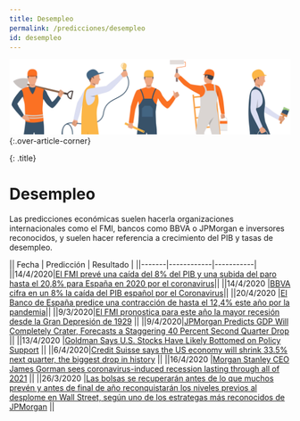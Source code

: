```yaml
---
title: Desempleo
permalink: /predicciones/desempleo
id: desempleo
---
```


![People COVID](/assets/images/desempleo.png){:.over-article-corner}

{: .title}
# Desempleo

Las predicciones económicas suelen hacerla organizaciones internacionales como el FMI, bancos como BBVA o JPMorgan e inversores reconocidos, y suelen hacer referencia a crecimiento del PIB y tasas de desempleo.

|| Fecha | Predicción | Resultado |
||-------|------------|-----------|
||14/4/2020|[El FMI prevé una caída del 8% del PIB y una subida del paro hasta el 20,8% para España en 2020 por el coronavirus](https://www.eldiario.es/economia/FMI-PIB-subida-Espana-coronavirus_0_1016648467.html)||
||14/4/2020 |[BBVA cifra en un 8% la caída del PIB español por el Coronavirus](https://www.reasonwhy.es/actualidad/bbva-impacto-economia-espanola-pib-coronavirus)||
||20/4/2020 |[El Banco de España predice una contracción de hasta el 12,4% este año por la pandemia](https://www.infobae.com/america/agencias/2020/04/20/el-banco-de-espana-predice-una-contraccion-de-hasta-el-124-este-ano-por-la-pandemia/)||
||9/3/2020|[El FMI pronostica para este año la mayor recesión desde la Gran Depresión de 1929](https://elpais.com/economia/2020-04-09/el-fmi-preve-que-la-pandemia-provocara-el-mayor-impacto-en-la-economia-desde-la-gran-depresion.html) ||
||9/4/2020|[JPMorgan Predicts GDP Will Completely Crater, Forecasts a Staggering 40 Percent Second Quarter Drop](https://www.mediaite.com/news/jpmorgan-predicts-gdp-will-completely-crater-forecasts-a-staggering-40-percent-second-quarter-drop/) ||
||13/4/2020 |[Goldman Says U.S. Stocks Have Likely Bottomed on Policy Support](https://www.bloomberg.com/news/articles/2020-04-13/goldman-says-u-s-stocks-have-likely-bottomed-on-policy-support) ||
||6/4/2020|[Credit Suisse says the US economy will shrink 33.5% next quarter, the biggest drop in history](https://www.businessinsider.com/us-economy-shrink-record-second-quarter-recession-coronavirus-credit-suisse-2020-4?IR=T) ||
||16/4/2020 |[Morgan Stanley CEO James Gorman sees coronavirus-induced recession lasting through all of 2021](https://www.cnbc.com/2020/04/16/morgan-stanley-ceo-gorman-says-coronavirus-recession-may-last-until-2021.html) ||
||26/3/2020 |[Las bolsas se recuperarán antes de lo que muchos prevén y antes de final de año reconquistarán los niveles previos al desplome en Wall Street, según uno de los estrategas más reconocidos de JPMorgan](https://www.businessinsider.es/bolsas-van-recuperar-antes-muchos-preven-608467) ||